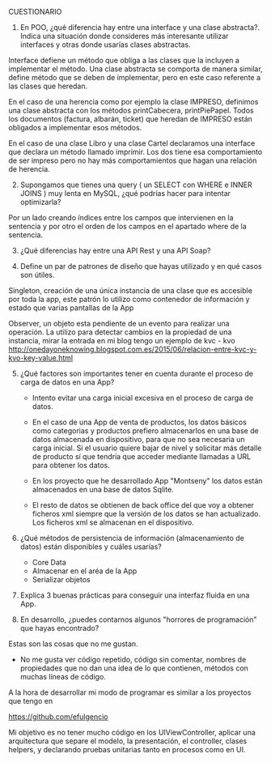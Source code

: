 CUESTIONARIO

1. En POO, ¿qué diferencia hay entre una interface y una clase abstracta?. Indica una situación donde consideres más interesante utilizar interfaces y otras 
donde usarías clases abstractas.

Interface defiene un método que obliga a las clases que la incluyen a implementar el método.
Una clase abstracta se comporta de manera similar, define método que se deben de implementar, pero en este caso referente a las clases que heredan.

En el caso de una herencia como por ejemplo la clase IMPRESO, definimos una clase abstracta con los métodos printCabecera, printPiePapel. Todos los documentos (factura, albarán, ticket) que heredan de IMPRESO están obligados a implementar esos métodos.

En el caso de una clase Libro y una clase Cartel declaramos una interface que declara un método llamado imprimir. Los dos tiene esa comportamiento de ser impreso pero no hay más comportamientos que hagan una relación de herencia.


2. Supongamos que tienes una query ( un SELECT con WHERE e INNER JOINS ) muy lenta en MySQL, ¿qué podrías hacer para intentar optimizarla?

Por un lado creando índices entre los campos que intervienen en la sentencia y por otro el orden de los campos en el apartado where de la sentencia.


3. ¿Qué diferencias hay entre una API Rest y una API Soap?


4. Define un par de patrones de diseño que hayas utilizado y en qué casos son útiles.

 Singleton,  creación de una única instancia de una clase que es accesible por toda la app, este patrón lo utilizo
 como contenedor de información y estado que varias pantallas de la App 
 
 Observer, un objeto esta pendiente de un evento para realizar una operación. 
 La utilizo para detectar cambios en la propiedad de una instancia, mirar la entrada en mi blog tengo un ejemplo de kvc - kvo
  http://onedayoneknowing.blogspot.com.es/2015/06/relacion-entre-kvc-y-kvo-key-value.html
 

5. ¿Qué factores son importantes tener en cuenta durante el proceso de carga de datos en una App?

   - Intento evitar una carga inicial excesiva en el proceso de carga de datos.
   - En el caso de una App de venta de productos, los datos básicos como categorias y productos prefiero almacenarlos en una base de datos almacenada en dispositivo, para que no sea necesaria un carga inicial. Si el usuario quiere bajar de nivel y solicitar más detalle de producto sí que tendría que acceder mediante llamadas a URL para obtener los datos. 
   
   - En los proyecto que he desarrollado App "Montseny" los datos están almacenados en una base de datos Sqlite.
   - El resto de datos se obtienen de back office del que voy a obtener ficheros xml siempre que la versión de los datos se han actualizado. Los ficheros xml se almacenan en el dispositivo. 
  
6. ¿Qué métodos de persistencia de información (almacenamiento de datos) están disponibles y cuáles usarías?

   - Core Data
   - Almacenar en el aréa de la App
   - Serializar objetos

7. Explica 3 buenas prácticas para conseguir una interfaz fluida en una App.

  

8. En desarrollo, ¿puedes contarnos algunos "horrores de programación" que hayas encontrado?

  Estas son las cosas que no me gustan.
  
  - No me gusta ver código repetido, código sin comentar, nombres de propiedades que no dan una idea de lo que contienen, métodos con muchas líneas de código.
   
  A la hora de desarrollar mi modo de programar es similar a los proyectos que tengo en

  https://github.com/efulgencio
  
  Mi objetivo es no tener mucho código en los UIViewController, aplicar una arquitectura que separe el modelo, la presentación, el controller, clases helpers, y declarando pruebas unitarias tanto en procesos como en UI.
  
  
  

